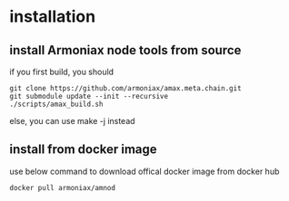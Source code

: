 # installation

## install Armoniax node tools from source

if you first build, you should 

```shell
git clone https://github.com/armoniax/amax.meta.chain.git
git submodule update --init --recursive
./scripts/amax_build.sh
```

else, you can use make -j<your host cpu cores> instead

## install from docker image

use below command to download offical docker image from docker hub

```shell
docker pull armoniax/amnod
```

